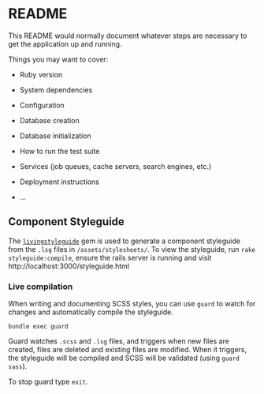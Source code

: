 # README

This README would normally document whatever steps are necessary to get the
application up and running.

Things you may want to cover:

* Ruby version

* System dependencies

* Configuration

* Database creation

* Database initialization

* How to run the test suite

* Services (job queues, cache servers, search engines, etc.)

* Deployment instructions

* ...


## Component Styleguide

The [`livingstyleguide`](https://livingstyleguide.org/) gem is used to generate a component styleguide from the `.lsg` files in `/assets/stylesheets/`. To view the styleguide, run `rake styleguide:compile`, ensure the rails server is running and visit http://localhost:3000/styleguide.html

### Live compilation

When writing and documenting SCSS styles, you can use `guard` to watch for changes and automatically compile the styleguide.

`bundle exec guard`

Guard watches `.scss` and `.lsg` files, and triggers when new files are created, files are deleted and existing files are modified. When it triggers, the styleguide will be compiled and SCSS will be validated (using `guard sass`).

To stop guard type `exit`.